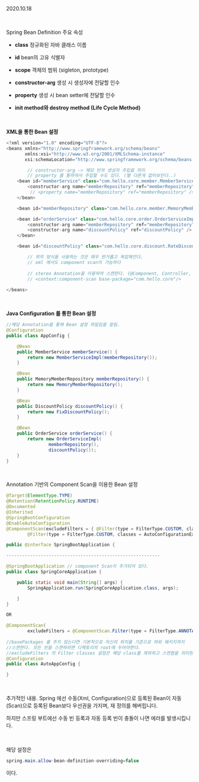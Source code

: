 2020.10.18

<br/>

Spring Bean Definition 주요 속성

- **class**
    정규화된 자바 클래스 이름

- **id**
    bean의 고유 식별자

- **scope**
    객체의 범위 (sigleton, prototype)

- **constructor-arg**
    생성 시 생성자에 전달할 인수

- **property**
    생성 시 bean setter에 전달할 인수

- **init method와 destroy method (Life Cycle Method)**

<br/>

**XML을 통한 Bean 설정**

```java
<?xml version="1.0" encoding="UTF-8"?>
<beans xmlns="http://www.springframework.org/schema/beans"
       xmlns:xsi="http://www.w3.org/2001/XMLSchema-instance"
       xsi:schemaLocation="http://www.springframework.org/schema/beans http://www.springframework.org/schema/beans/spring-beans.xsd">

		// constructor-arg -> 해당 빈의 생성자 주입을 의미
		// property 를 통하여서 주입할 수도 있다. (별 다른게 없어보인다..)
    <bean id="memberService" class="com.hello.core.member.MemberServiceImpl" >
        <constructor-arg name="memberRepository" ref="memberRepository" />
		 // <property name="memberRepository" ref="memberRepository" />
    </bean>

    <bean id="memberRepository" class="com.hello.core.member.MemoryMemberRepository" />

    <bean id="orderService" class="com.hello.core.order.OrderServiceImpl" >
        <constructor-arg name="memberRepository" ref="memberRepository" />
        <constructor-arg name="discountPolicy" ref="discountPolicy" />
    </bean>

    <bean id="discountPolicy" class="com.hello.core.discount.RateDiscountPolicy"/>

		// 위의 방식을 사용하는 것은 매우 번거롭고 복잡해진다.
		// xml 에서도 component scan이 가능하다
		
		// stereo Annotation을 이용하여 스캔한다. (@Component, Controller, Service, Repository)
		// <context:component-scan base-package="com.hello.core"/>
		
</beans>
```

<br/>

**Java Configuration 를 통한 Bean 설정**

```java
//해당 Annotation을 통해 Bean 설정 파일임을 알림.
@Configuration
public class AppConfig {

    @Bean
    public MemberService memberService() {
        return new MemberServiceImpl(memberRepository());
    }

    @Bean
    public MemoryMemberRepository memberRepository() {
        return new MemoryMemberRepository();
    }

    @Bean
    public DiscountPolicy discountPolicy() {
        return new FixDiscountPolicy();
    }

    @Bean
    public OrderService orderService() {
        return new OrderServiceImpl(
                memberRepository(),
                discountPolicy());
    }
}
```

<br/>

Annotation 기반의 Component Scan을 이용한 Bean 설정

```java
@Target(ElementType.TYPE)
@Retention(RetentionPolicy.RUNTIME)
@Documented
@Inherited
@SpringBootConfiguration
@EnableAutoConfiguration
@ComponentScan(excludeFilters = { @Filter(type = FilterType.CUSTOM, classes = TypeExcludeFilter.class),
		@Filter(type = FilterType.CUSTOM, classes = AutoConfigurationExcludeFilter.class) })

public @interface SpringBootApplication {

----------------------------------------------------------

@SpringBootApplication // component Scan이 추가되어 있다.
public class SpringCoreApplication {

    public static void main(String[] args) {
        SpringApplication.run(SpringCoreApplication.class, args);

    }
}

OR

@ComponentScan(
		excludeFilters = @ComponentScan.Filter(type = FilterType.ANNOTATION 
																								,classes = Configuration.class)
//basePackages 를 주지 않는다면 기본적으로 자신의 위치를 기준으로 하위 패키지까지 
//스캔한다. 모든 빈을 스캔하려면 디렉토리의 root에 두어야한다.
//excludeFilters 의 Filter classes 설정은 해당 class를 제외하고 스캔함을 의미한다.
@Configuration
public class AutoAppConfig {

}
```

<br/>

추가적인 내용. Spring 에선 수동(Xml, Configuration)으로 등록된 Bean이 자동(Scan)으로    등록된 Bean보다 우선권을 가지며, 재 정의를 해버립니다.

하지만 스프링 부트에선 수동 빈 등록과 자동 등록 빈이 충돌이 나면 에러를 발생시킵니다.

<br/>

해당 설정은 

```java
spring.main.allow-bean-definition-overriding=false
```

이다.